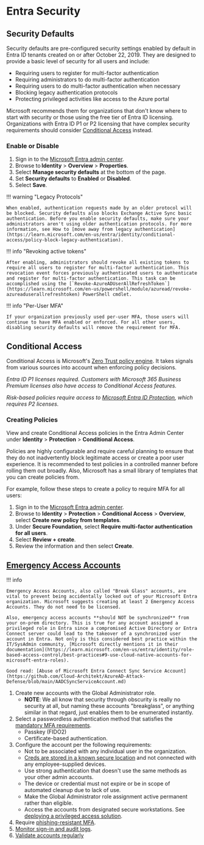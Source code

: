 # Entra Security

## Security Defaults

Security defaults are pre-configured security settings enabled by default in Entra ID tenants created on or after October 22, 2019. They are designed to provide a basic level of security for all users and include:

- Requiring users to register for multi-factor authentication
- Requiring administrators to do multi-factor authentication
- Requiring users to do multi-factor authentication when necessary
- Blocking legacy authentication protocols
- Protecting privileged activities like access to the Azure portal

Microsoft recommends them for organizations that don't know where to start with security or those using the free tier of Entra ID licensing. Organizations with Entra ID P1 or P2 licensing that have complex security requirements should consider [Conditional Access](https://learn.microsoft.com/en-us/entra/identity/conditional-access/concept-conditional-access-policy-common) instead.

### Enable or Disable

1. Sign in to the [Microsoft Entra admin center](https://entra.microsoft.com/).
2. Browse to **Identity** > **Overview** > **Properties**.
3. Select **Manage security defaults** at the bottom of the page.
4. Set **Security defaults** to **Enabled** or **Disabled**.
5. Select **Save**.

!!! warning "Legacy Protocols"

    When enabled, authentication requests made by an older protocol will be blocked. Security defaults also blocks Exchange Active Sync basic authentication. Before you enable security defaults, make sure your administrators aren't using older authentication protocols. For more information, see How to [move away from legacy authentication](https://learn.microsoft.com/en-us/entra/identity/conditional-access/policy-block-legacy-authentication).

!!! info "Revoking active tokens"

    After enabling, administrators should revoke all existing tokens to require all users to register for multi-factor authentication. This revocation event forces previously authenticated users to authenticate and register for multi-factor authentication. This task can be accomplished using the [`Revoke-AzureADUserAllRefreshToken`](https://learn.microsoft.com/en-us/powershell/module/azuread/revoke-azureaduserallrefreshtoken) PowerShell cmdlet.

!!! info "Per-User MFA"

    If your organization previously used per-user MFA, those users will continue to have MFA enabled or enforced. For all other users, disabling security defaults will remove the requirement for MFA.

## Conditional Access

Conditional Access is Microsoft's [Zero Trust policy engine](https://learn.microsoft.com/en-us/security/zero-trust/deploy/identity). It takes signals from various sources into account when enforcing policy decisions.

*Entra ID P1 licenses required. Customers with Microsoft 365 Business Premium licenses also have access to Conditional Access features.*

*Risk-based policies require access to [Microsoft Entra ID Protection](https://learn.microsoft.com/en-us/entra/id-protection/overview-identity-protection), which requires P2 licenses.*

### Creating Policies

View and create Conditional Access policies in the Entra Admin Center under **Identity** > **Protection** > **Conditional Access**.

Policies are highly configurable and require careful planning to ensure that they do not inadvertently block legitimate access or create a poor user experience. It is recommended to test policies in a controlled manner before rolling them out broadly. Also, Microsoft has a small library of templates that you can create policies from. 

For example, follow these steps to create a policy to require MFA for all users:

1. Sign in to the [Microsoft Entra admin center](https://entra.microsoft.com/).
2. Browse to **Identity** > **Protection** > **Conditional Access** > **Overview**, select **Create new policy from templates**.
3. Under **Secure Foundation**, select **Require multi-factor authentication for all users**.
4. Select **Review + create**.
5. Review the information and then select **Create**.

## [Emergency Access Accounts](https://learn.microsoft.com/en-us/entra/identity/role-based-access-control/security-emergency-access)

!!! info 

	Emergency Access Accounts, also called "Break Glass" accounts, are vital to prevent being accidentally locked out of your Microsoft Entra organization. Microsoft suggests creating at least 2 Emergency Access Accounts. They do not need to be licensed.
	
	Also, emergency access accounts **should NOT be synchronized** from your on-prem directory. This is true for any account assigned a privileged role in Entra since a compromised Active Directory or Entra Connect server could lead to the takeover of a synchronized user account in Entra. Not only is this considered best practice within the IT/SysAdmin community, [Microsoft directly mentions it in their documentation](https://learn.microsoft.com/en-us/entra/identity/role-based-access-control/best-practices#9-use-cloud-native-accounts-for-microsoft-entra-roles).
	
	Good read: [Abuse of Microsoft Entra Connect Sync Service Account](https://github.com/Cloud-Architekt/AzureAD-Attack-Defense/blob/main/AADCSyncServiceAccount.md)

1. Create new accounts with the Global Administrator role.
	- **NOTE**: We all know that security through obscurity is really no security at all, but naming these accounts "breakglass", or anything similar in that regard, just enables them to be enumerated instantly.
2. Select a passwordless authentication method that satisfies the [mandatory MFA requirements](https://learn.microsoft.com/en-us/entra/identity/authentication/concept-mandatory-multifactor-authentication?tabs=dotnet#accounts).
	- Passkey (FIDO2)
	- Certificate-based authentication.
3. Configure the account per the following requirements:
	- Not to be associated with any individual user in the organization.
	- [Creds are stored in a known secure location](https://learn.microsoft.com/en-us/entra/identity/role-based-access-control/security-emergency-access#store-account-credentials-safely) and not connected with any employee-supplied devices.
	- Use strong authentication that doesn't use the same methods as your other admin accounts.
	- The device or credential must not expire or be in scope of automated cleanup due to lack of use.
	- Make the Global Administrator role assignment active permanent rather than eligible.
	- Access the accounts from designated secure workstations. See [deploying a privileged access solution](https://learn.microsoft.com/en-us/security/privileged-access-workstations/privileged-access-deployment).
4. Require [phishing-resistant MFA](https://learn.microsoft.com/en-us/entra/identity/conditional-access/policy-admin-phish-resistant-mfa).
5. [Monitor sign-in and audit logs](https://learn.microsoft.com/en-us/entra/identity/role-based-access-control/security-emergency-access#monitor-sign-in-and-audit-logs).
6. [Validate accounts regularly](https://learn.microsoft.com/en-us/entra/identity/role-based-access-control/security-emergency-access#validate-accounts-regularly)